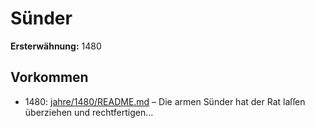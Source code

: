 # Sünder

**Ersterwähnung:** 1480

## Vorkommen
- 1480: [jahre/1480/README.md](../jahre/1480/README.md) – Die armen Sünder hat der Rat laſſen überziehen
und rechtfertigen...
